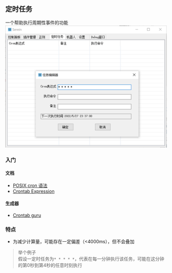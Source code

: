 ## 定时任务
一个帮助执行周期性事件的功能
![截图](imgs/task.png)
### 入门  
#### 文档  
- [POSIX cron 语法](https://pubs.opengroup.org/onlinepubs/9699919799/utilities/crontab.html#tag_20_25_07)
- [Crontab Expression](https://github.com/atifaziz/NCrontab/wiki/Crontab-Expression)  

  
#### 生成器  
- [Crontab guru](https://crontab.guru/)   


### 特点
- 为减少计算量，可能存在一定偏差（<4000ms），但不会叠加
>举个例子   
假设一定时任务为``* * * * *``，代表在每一分钟执行该任务，可能在这分钟的第0秒到第4秒的任意时刻执行